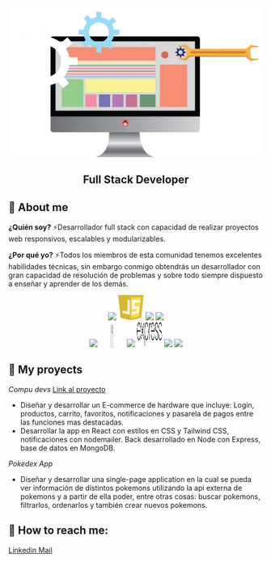 
![My Name is Franco Coronel](./assets/webiste.gif)
<h2 align="center">
Full Stack Developer
</h2>

## :boy: About me
<p><b>¿Quién soy?</b> 
⚡️Desarrollador full stack con capacidad de realizar proyectos web responsivos, escalables y modularizables.

<b>¿Por qué yo?</b>
⚡️Todos los miembros de esta comunidad tenemos excelentes habilidades técnicas, sin embargo conmigo obtendrás un desarrollador con gran capacidad de resolución de problemas y sobre todo siempre dispuesto a enseñar y aprender de los demás.

<!-- <b>¿Mi historia laboral?</b>
⚡️.</p> -->

<p align="center">
  <img width="10%" src="https://www.vectorlogo.zone/logos/w3_html5/w3_html5-ar21.svg">
  <img width="10%" height="50px" src="https://github.com/AilinMacchia/AilinMacchia/blob/main/logos/javascript-1.svg">
  <img width="10%" src="https://www.vectorlogo.zone/logos/git-scm/git-scm-ar21.svg">
  <img width="10%" src="https://www.vectorlogo.zone/logos/getbootstrap/getbootstrap-ar21.svg">
  <br />
  <img width="10%" src="https://www.vectorlogo.zone/logos/reactjs/reactjs-ar21.svg">
  <img width="10%" height="45" src="https://cdn.worldvectorlogo.com/logos/redux.svg">
  <img width="10%" src="https://www.vectorlogo.zone/logos/nodejs/nodejs-ar21.svg">
  <img  width="10%" height="50px" src="https://github.com/AilinMacchia/AilinMacchia/blob/main/logos/expressjs.svg">
  <img width="10%" src="https://www.vectorlogo.zone/logos/postgresql/postgresql-ar21.svg">
  <img width="10%" src="https://www.vectorlogo.zone/logos/sequelizejs/sequelizejs-ar21.svg">
  <br />
</p>

## :pushpin: My proyects

*Compu devs* <a href="https://compudevs.vercel.app/"> Link al proyecto</a>

- Diseñar y desarrollar un E-commerce de hardware que incluye: Login, productos, carrito, favoritos, notificaciones y pasarela de pagos entre las funciones mas destacadas.
- Desarrollar la app en React con estilos en CSS y Tailwind CSS, notificaciones con nodemailer. Back desarrollado en Node con Express, base de datos en MongoDB.


 *Pokedex App*
<!-- <a href="https://pi-countries-ailinmacchia.vercel.app/"> Link al proyecto</a> -->

- Diseñar y desarrollar una single-page application en la cual se pueda ver información de distintos pokemons utilizando la api externa de pokemons y a partir de ella poder, entre otras cosas: buscar pokemons, filtrarlos, ordenarlos y también crear nuevos pokemons.



## :paperclip: How to reach me:
<span>
<a href="https://www.linkedin.com/in/franco-coronel-2b4505230/">
Linkedin
</a>
<a href="mailto:francocoronelms169@gmail.com">
Mail
</a>
</span>

